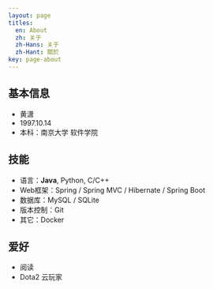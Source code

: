```yaml
---
layout: page
titles:
  en: About
  zh: 关于
  zh-Hans: 关于
  zh-Hant: 關於
key: page-about
---
```


## 基本信息

- 黄潇
- 1997.10.14
- 本科：南京大学 软件学院

## 技能

- 语言：**Java**, Python, C/C++
- Web框架：Spring / Spring MVC / Hibernate / Spring Boot
- 数据库：MySQL / SQLite
- 版本控制：Git
- 其它：Docker

## 爱好

- 阅读
- Dota2 云玩家
